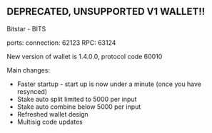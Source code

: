 ## DEPRECATED, UNSUPPORTED V1 WALLET!!

Bitstar - BITS

ports:
connection:	62123
RPC:			63124

New version of wallet is 1.4.0.0, protocol code 60010

Main changes:

- Faster startup - start up is now under a minute (once you have resynced)
- Stake auto split limited to 5000 per input
- Stake auto combine below 5000 per input
- Refreshed wallet design
- Multisig code updates
